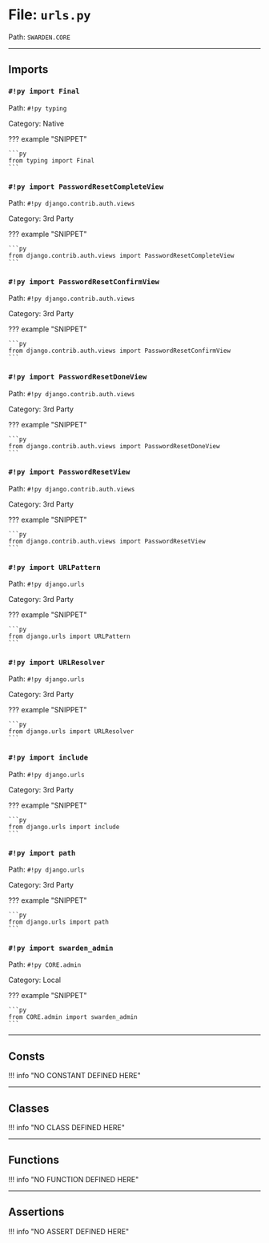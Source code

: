 
# File: `urls.py`
Path: `SWARDEN.CORE`



---

## Imports

### `#!py import Final`

Path: `#!py typing`

Category: Native

??? example "SNIPPET"

    ```py
    from typing import Final
    ```

### `#!py import PasswordResetCompleteView`

Path: `#!py django.contrib.auth.views`

Category: 3rd Party

??? example "SNIPPET"

    ```py
    from django.contrib.auth.views import PasswordResetCompleteView
    ```

### `#!py import PasswordResetConfirmView`

Path: `#!py django.contrib.auth.views`

Category: 3rd Party

??? example "SNIPPET"

    ```py
    from django.contrib.auth.views import PasswordResetConfirmView
    ```

### `#!py import PasswordResetDoneView`

Path: `#!py django.contrib.auth.views`

Category: 3rd Party

??? example "SNIPPET"

    ```py
    from django.contrib.auth.views import PasswordResetDoneView
    ```

### `#!py import PasswordResetView`

Path: `#!py django.contrib.auth.views`

Category: 3rd Party

??? example "SNIPPET"

    ```py
    from django.contrib.auth.views import PasswordResetView
    ```

### `#!py import URLPattern`

Path: `#!py django.urls`

Category: 3rd Party

??? example "SNIPPET"

    ```py
    from django.urls import URLPattern
    ```

### `#!py import URLResolver`

Path: `#!py django.urls`

Category: 3rd Party

??? example "SNIPPET"

    ```py
    from django.urls import URLResolver
    ```

### `#!py import include`

Path: `#!py django.urls`

Category: 3rd Party

??? example "SNIPPET"

    ```py
    from django.urls import include
    ```

### `#!py import path`

Path: `#!py django.urls`

Category: 3rd Party

??? example "SNIPPET"

    ```py
    from django.urls import path
    ```

### `#!py import swarden_admin`

Path: `#!py CORE.admin`

Category: Local

??? example "SNIPPET"

    ```py
    from CORE.admin import swarden_admin
    ```



---

## Consts

!!! info "NO CONSTANT DEFINED HERE"

---

## Classes

!!! info "NO CLASS DEFINED HERE"

---

## Functions

!!! info "NO FUNCTION DEFINED HERE"

---

## Assertions

!!! info "NO ASSERT DEFINED HERE"
